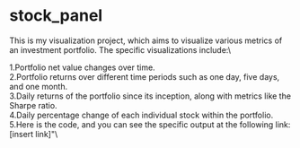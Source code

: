 # stock_panel

This is my visualization project, which aims to visualize various metrics of an investment portfolio. The specific visualizations include:\

1.Portfolio net value changes over time.\
2.Portfolio returns over different time periods such as one day, five days, and one month.\
3.Daily returns of the portfolio since its inception, along with metrics like the Sharpe ratio.\
4.Daily percentage change of each individual stock within the portfolio.\
5.Here is the code, and you can see the specific output at the following link: [insert link]"\
